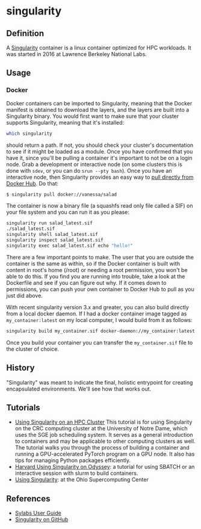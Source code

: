 # singularity


## Definition

A [Singularity](https://sylabs.io/singularity/) container is a linux container optimized for HPC workloads. <span id="question-how-was-singularity-started"></span> It was started in 2016 at Lawrence Berkeley National Labs.

## Usage

### Docker

<span id='question-how-do-i-convert-from-docker-to-singularity'>Docker containers can be imported to Singularity, meaning that the Docker manifest is obtained to download the layers, and the layers are built into a Singularity binary. You would first want to make sure that your cluster supports Singularity, meaning that it's installed:

```bash
which singularity
```

should return a path. If not, you should check your cluster's documentation to see if it might be loaded as a module. Once you have confirmed that you have it, since you'll be pulling a container it's important to not be on a login node. Grab a development or interactive node (on some clusters this is done with `sdev`, or you can do `srun --pty bash`). Once you have an interactive node, then Singularity provides an easy way to [pull directly from Docker Hub](https://sylabs.io/guides/3.4/user-guide/cli/singularity_pull.html). Do that:

```bash
$ singularity pull docker://vanessa/salad
```
The container is now a binary file (a squashfs read only file called a SIF) on your file system and you can run it as you please:

```bash
singularity run salad_latest.sif
./salad_latest.sif
singularity shell salad_latest.sif
singularity inspect salad_latest.sif
singularity exec salad_latest.sif echo "hello!"
```

There are a few important points to make. The user that you are outside the container is the same as within, so if the Docker container is built with content in root's home (/root) or needing a root permission, you won't be able to do this. If you find you are running into trouble, take a look at the Dockerfile and see if you can figure out why. If it comes down to permissions, you can push your own container to Docker Hub to pull as you just did above.

<span id='question-how-do-i-build-from-a-local-docker-daemon'>With recent singularity version 3.x and greater, you can also build directly from a local docker daemon. If I had a docker container image tagged as `my_container:latest` on my local computer, I would build from it as follows:

``` bash
singularity build my_container.sif docker-daemon://my_container:latest
```

Once you build your container you can transfer the `my_container.sif` file to the cluster of choice.

## History

<span id="question-where-does-the-term-singularity-originate"></span>"Singularity" was meant to indicate the final, holistic entrypoint for creating encapsulated environments. We'll see how that works out.

## Tutorials

 - [Using Singularity on an HPC Cluster](https://github.com/bdusell/singularity-tutorial) <span id='question-how-do-i-use-singularity-on-an-hpc-cluster'> This tutorial is for using Singularity on the CRC computing cluster at the University of Notre Dame, which uses the SGE job scheduling system. It serves as a general introduction to containers and may be applicable to other computing clusters as well. The tutorial walks you through the process of building a container and running a GPU-accelerated PyTorch program on a GPU node. It also has tips for managing Python packages efficiently.
 - [Harvard Using Singularity on Odyssey](https://www.rc.fas.harvard.edu/resources/documentation/software/singularity-on-odyssey/): a tutorial for using SBATCH or an interactive session with slurm to build containers.
- [Using Singularity](https://www.osc.edu/resources/getting_started/howto/howto_use_docker_and_singularity_containers_at_osc):  at the Ohio Supercomputing Center

## References

 - [Sylabs User Guide](https://sylabs.io/guides/latest/user-guide/)
 - [Singularity on GitHub](https://github.com/sylabs/singularity)

